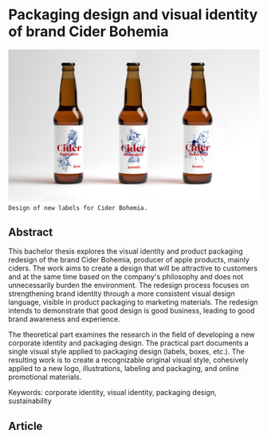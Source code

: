 # Packaging design and visual identity of brand Cider Bohemia
![new labels for Cider Bohemia.](img/thesis-abstract-hero.png)
`Design of new labels for Cider Bohemia.`

## Abstract
This bachelor thesis explores the visual identity and product packaging redesign of the brand Cider Bohemia, producer of apple products, mainly ciders. The work aims to create a design that will be attractive to customers and at the same time based on the company's philosophy and does not unnecessarily burden the environment. The redesign process focuses on strengthening brand identity through a more consistent visual design language, visible in product packaging to marketing materials. The redesign intends to demonstrate that good design is good business, leading to good brand awareness and experience.

The theoretical part examines the research in the field of developing a new corporate identity and packaging design. The practical part documents a single visual style applied to packaging design (labels, boxes, etc.). The resulting work is to create a recognizable original visual style, cohesively applied to a new logo, illustrations, labeling and packaging, and online promotional materials.

Keywords: corporate identity, visual identity, packaging design, sustainability

## Article

<!-- Expanded article based on outline. -->
